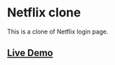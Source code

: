 # Netflix clone
This is a clone of Netflix login page.

## [Live Demo](https://yogesh-24.github.io/netflixlogin/)
